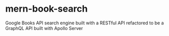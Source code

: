 # mern-book-search
 Google Books API search engine built with a RESTful API refactored to be a GraphQL API built with Apollo Server
